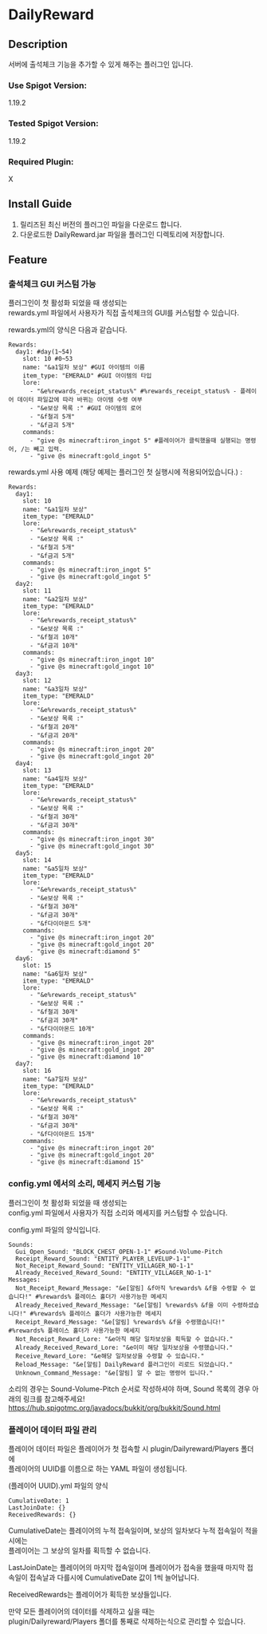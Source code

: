 # DailyReward
## Description
서버에 출석체크 기능을 추가할 수 있게 해주는 플러그인 입니다.
### Use Spigot Version:
1.19.2

### Tested Spigot Version:
1.19.2

### Required Plugin:
X

## Install Guide
1. 릴리즈된 최신 버전의 플러그인 파일을 다운로드 합니다.  
2. 다운로드한 DailyReward.jar 파일을 플러그인 디렉토리에 저장합니다.

## Feature
### 출석체크 GUI 커스텀 가능
플러그인이 첫 활성화 되었을 때 생성되는  
rewards.yml 파일에서 사용자가 직접 출석체크의 GUI를 커스텀할 수 있습니다.  

rewards.yml의 양식은 다음과 같습니다.
```
Rewards:
  day1: #day(1~54)
    slot: 10 #0~53
    name: "&a1일차 보상" #GUI 아이템의 이름
    item_type: "EMERALD" #GUI 아이템의 타입
    lore:
      - "&e%rewards_receipt_status%" #%rewards_receipt_status% - 플레이어 데이터 파일값에 따라 바뀌는 아이템 수령 여부
      - "&e보상 목록 :" #GUI 아이템의 로어
      - "&f철괴 5개"
      - "&f금괴 5개"
    commands:
      - "give @s minecraft:iron_ingot 5" #플레이어가 클릭했을때 실행되는 명령어, /는 빼고 입력.
      - "give @s minecraft:gold_ingot 5"
```
rewards.yml 사용 예제 (해당 예제는 플러그인 첫 실행시에 적용되어있습니다.) :
```
Rewards:
  day1: 
    slot: 10 
    name: "&a1일차 보상"
    item_type: "EMERALD"
    lore:
      - "&e%rewards_receipt_status%"
      - "&e보상 목록 :"
      - "&f철괴 5개"
      - "&f금괴 5개"
    commands:
      - "give @s minecraft:iron_ingot 5"
      - "give @s minecraft:gold_ingot 5"
  day2:
    slot: 11
    name: "&a2일차 보상"
    item_type: "EMERALD"
    lore:
      - "&e%rewards_receipt_status%"
      - "&e보상 목록 :"
      - "&f철괴 10개"
      - "&f금괴 10개"
    commands:
      - "give @s minecraft:iron_ingot 10"
      - "give @s minecraft:gold_ingot 10"
  day3:
    slot: 12
    name: "&a3일차 보상"
    item_type: "EMERALD"
    lore:
      - "&e%rewards_receipt_status%"
      - "&e보상 목록 :"
      - "&f철괴 20개"
      - "&f금괴 20개"
    commands:
      - "give @s minecraft:iron_ingot 20"
      - "give @s minecraft:gold_ingot 20"
  day4:
    slot: 13
    name: "&a4일차 보상"
    item_type: "EMERALD"
    lore:
      - "&e%rewards_receipt_status%"
      - "&e보상 목록 :"
      - "&f철괴 30개"
      - "&f금괴 30개"
    commands:
      - "give @s minecraft:iron_ingot 30"
      - "give @s minecraft:gold_ingot 30"
  day5:
    slot: 14
    name: "&a5일차 보상"
    item_type: "EMERALD"
    lore:
      - "&e%rewards_receipt_status%"
      - "&e보상 목록 :"
      - "&f철괴 30개"
      - "&f금괴 30개"
      - "&f다이아몬드 5개"
    commands:
      - "give @s minecraft:iron_ingot 20"
      - "give @s minecraft:gold_ingot 20"
      - "give @s minecraft:diamond 5"
  day6:
    slot: 15
    name: "&a6일차 보상"
    item_type: "EMERALD"
    lore:
      - "&e%rewards_receipt_status%"
      - "&e보상 목록 :"
      - "&f철괴 30개"
      - "&f금괴 30개"
      - "&f다이아몬드 10개"
    commands:
      - "give @s minecraft:iron_ingot 20"
      - "give @s minecraft:gold_ingot 20"
      - "give @s minecraft:diamond 10"
  day7:
    slot: 16
    name: "&a7일차 보상"
    item_type: "EMERALD"
    lore:
      - "&e%rewards_receipt_status%"
      - "&e보상 목록 :"
      - "&f철괴 30개"
      - "&f금괴 30개"
      - "&f다이아몬드 15개"
    commands:
      - "give @s minecraft:iron_ingot 20"
      - "give @s minecraft:gold_ingot 20"
      - "give @s minecraft:diamond 15"
```
### config.yml 에서의 소리, 메세지 커스텀 기능
플러그인이 첫 활성화 되었을 때 생성되는  
config.yml 파일에서 사용자가 직접 소리와 메세지를 커스텀할 수 있습니다.

config.yml 파일의 양식입니다.
```
Sounds:
  Gui_Open_Sound: "BLOCK_CHEST_OPEN-1-1" #Sound-Volume-Pitch
  Receipt_Reward_Sound: "ENTITY_PLAYER_LEVELUP-1-1"
  Not_Receipt_Reward_Sound: "ENTITY_VILLAGER_NO-1-1"
  Already_Received_Reward_Sound: "ENTITY_VILLAGER_NO-1-1"
Messages:
  Not_Receipt_Reward_Message: "&e[알림] &f아직 %rewards% &f을 수령할 수 없습니다!" #%rewards% 플레이스 홀더가 사용가능한 메세지
  Already_Received_Reward_Message: "&e[알림] %rewards% &f을 이미 수령하셨습니다!" #%rewards% 플레이스 홀더가 사용가능한 메세지
  Receipt_Reward_Message: "&e[알림] %rewards% &f을 수령했습니다!" #%rewards% 플레이스 홀더가 사용가능한 메세지
  Not_Receipt_Reward_Lore: "&e아직 해당 일차보상을 획득할 수 없습니다." 
  Already_Received_Reward_Lore: "&e이미 해당 일차보상을 수령했습니다."
  Receive_Reward_Lore: "&e해당 일차보상을 수령할 수 있습니다."
  Reload_Message: "&e[알림] DailyReward 플러그인이 리로드 되었습니다."
  Unknown_Command_Message: "&e[알림] 알 수 없는 명령어 입니다."
```
소리의 경우는 Sound-Volume-Pitch 순서로 작성하셔야 하며, Sound 목록의 경우 아래의 링크를 참고해주세요!  
https://hub.spigotmc.org/javadocs/bukkit/org/bukkit/Sound.html


### 플레이어 데이터 파일 관리
플레이어 데이터 파일은 플레이어가 첫 접속할 시 plugin/Dailyreward/Players 폴더에  
플레이어의 UUID를 이름으로 하는 YAML 파일이 생성됩니다.  

(플레이어 UUID).yml 파일의 양식
```
CumulativeDate: 1
LastJoinDate: {}
ReceivedRewards: {}
```
CumulativeDate는 플레이어의 누적 접속일이며, 보상의 일차보다 누적 접속일이 적을시에는  
플레이어는 그 보상의 일차를 획득할 수 없습니다.  

LastJoinDate는 플레이어의 마지막 접속일이며 플레이어가 접속을 했을때 마지막 접속일이
접속날과 다를시에 CumulativeDate 값이 1씩 늘어납니다.

ReceivedRewards는 플레이어가 획득한 보상들입니다.

만약 모든 플레이어의 데이터를 삭제하고 싶을 때는  
plugin/Dailyreward/Players 폴더를 통째로 삭제하는식으로 관리할 수 있습니다.
